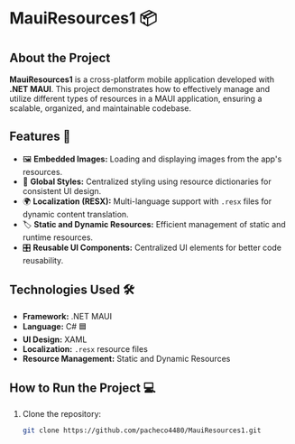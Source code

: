 # MauiResources1 📦

## About the Project
**MauiResources1** is a cross-platform mobile application developed with **.NET MAUI**. This project demonstrates how to effectively manage and utilize different types of resources in a MAUI application, ensuring a scalable, organized, and maintainable codebase.

## Features 🚀
- 🖼️ **Embedded Images:** Loading and displaying images from the app's resources.  
- 🎨 **Global Styles:** Centralized styling using resource dictionaries for consistent UI design.  
- 🌍 **Localization (RESX):** Multi-language support with `.resx` files for dynamic content translation.  
- 🏷️ **Static and Dynamic Resources:** Efficient management of static and runtime resources.  
- 🎛️ **Reusable UI Components:** Centralized UI elements for better code reusability.

## Technologies Used 🛠️
- **Framework:** .NET MAUI  
- **Language:** C# 🟦  
- **UI Design:** XAML  
- **Localization:** `.resx` resource files  
- **Resource Management:** Static and Dynamic Resources

## How to Run the Project 💻
1. Clone the repository:  
   ```bash
   git clone https://github.com/pacheco4480/MauiResources1.git
